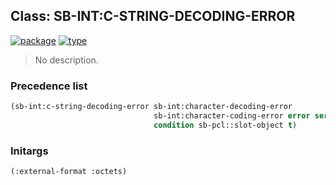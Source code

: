 ## Class: SB-INT:C-STRING-DECODING-ERROR
[![package](https://img.shields.io/badge/Package-SB--INT-5f9ea0.svg?style=social&colorA=999999)](../) [![type](https://img.shields.io/badge/Type-Class-5f9ea0.svg?style=social&colorA=999999)](../#class) 

> No description.

### Precedence list
```cl
(sb-int:c-string-decoding-error sb-int:character-decoding-error
                                sb-int:character-coding-error error serious-condition
                                condition sb-pcl::slot-object t)
```
### Initargs
```cl
(:external-format :octets)
```
